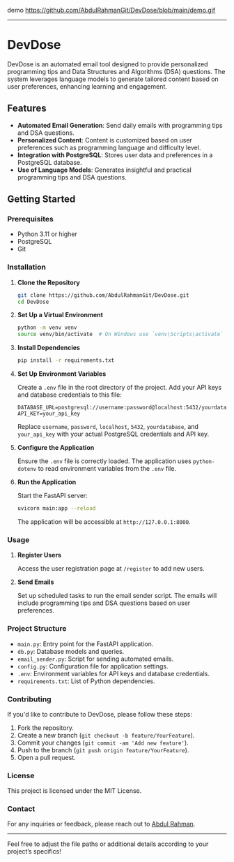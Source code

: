 demo https://github.com/AbdulRahmanGit/DevDose/blob/main/demo.gif

---

# DevDose

DevDose is an automated email tool designed to provide personalized programming tips and Data Structures and Algorithms (DSA) questions. The system leverages language models to generate tailored content based on user preferences, enhancing learning and engagement.

## Features

- **Automated Email Generation**: Send daily emails with programming tips and DSA questions.
- **Personalized Content**: Content is customized based on user preferences such as programming language and difficulty level.
- **Integration with PostgreSQL**: Stores user data and preferences in a PostgreSQL database.
- **Use of Language Models**: Generates insightful and practical programming tips and DSA questions.

## Getting Started

### Prerequisites

- Python 3.11 or higher
- PostgreSQL
- Git

### Installation

1. **Clone the Repository**

   ```bash
   git clone https://github.com/AbdulRahmanGit/DevDose.git
   cd DevDose
   ```

2. **Set Up a Virtual Environment**

   ```bash
   python -m venv venv
   source venv/bin/activate  # On Windows use `venv\Scripts\activate`
   ```

3. **Install Dependencies**

   ```bash
   pip install -r requirements.txt
   ```

4. **Set Up Environment Variables**

   Create a `.env` file in the root directory of the project. Add your API keys and database credentials to this file:

   ```env
   DATABASE_URL=postgresql://username:password@localhost:5432/yourdatabase
   API_KEY=your_api_key
   ```

   Replace `username`, `password`, `localhost`, `5432`, `yourdatabase`, and `your_api_key` with your actual PostgreSQL credentials and API key.

5. **Configure the Application**

   Ensure the `.env` file is correctly loaded. The application uses `python-dotenv` to read environment variables from the `.env` file.

6. **Run the Application**

   Start the FastAPI server:

   ```bash
   uvicorn main:app --reload
   ```

   The application will be accessible at `http://127.0.0.1:8000`.

### Usage

1. **Register Users**

   Access the user registration page at `/register` to add new users.

2. **Send Emails**

   Set up scheduled tasks to run the email sender script. The emails will include programming tips and DSA questions based on user preferences.

### Project Structure

- `main.py`: Entry point for the FastAPI application.
- `db.py`: Database models and queries.
- `email_sender.py`: Script for sending automated emails.
- `config.py`: Configuration file for application settings.
- `.env`: Environment variables for API keys and database credentials.
- `requirements.txt`: List of Python dependencies.

### Contributing

If you'd like to contribute to DevDose, please follow these steps:

1. Fork the repository.
2. Create a new branch (`git checkout -b feature/YourFeature`).
3. Commit your changes (`git commit -am 'Add new feature'`).
4. Push to the branch (`git push origin feature/YourFeature`).
5. Open a pull request.

### License

This project is licensed under the MIT License.

### Contact

For any inquiries or feedback, please reach out to [Abdul Rahman](mailto:rahmanabdulworking@gmail.com).

---

Feel free to adjust the file paths or additional details according to your project’s specifics!
